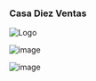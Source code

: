 ### Casa Diez Ventas

![Logo](https://github.com/user-attachments/assets/8103b70d-4165-4552-929f-93b81fedd31c)


![image](https://github.com/user-attachments/assets/8891772c-4cdb-4a28-a557-ee5e5cac337b)

![image](https://github.com/user-attachments/assets/1839522a-5742-41e9-88b9-e7fa4ade996a)

